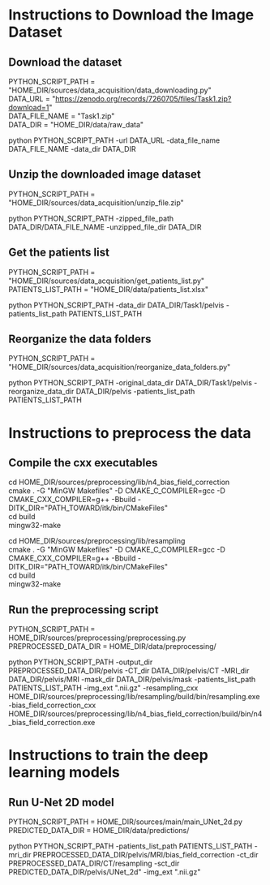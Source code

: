 

# Instructions to Download the Image Dataset
## Download the dataset

PYTHON_SCRIPT_PATH = "HOME_DIR/sources/data_acquisition/data_downloading.py" <br />
DATA_URL = "https://zenodo.org/records/7260705/files/Task1.zip?download=1" <br />
DATA_FILE_NAME = "Task1.zip" <br />
DATA_DIR = "HOME_DIR/data/raw_data"

python PYTHON_SCRIPT_PATH -url DATA_URL -data_file_name DATA_FILE_NAME -data_dir DATA_DIR

## Unzip the downloaded image dataset

PYTHON_SCRIPT_PATH = "HOME_DIR/sources/data_acquisition/unzip_file.zip" 

python PYTHON_SCRIPT_PATH -zipped_file_path DATA_DIR/DATA_FILE_NAME -unzipped_file_dir DATA_DIR

## Get the patients list

PYTHON_SCRIPT_PATH = "HOME_DIR/sources/data_acquisition/get_patients_list.py" <br />
PATIENTS_LIST_PATH = "HOME_DIR/data/patients_list.xlsx"

python PYTHON_SCRIPT_PATH -data_dir DATA_DIR/Task1/pelvis -patients_list_path PATIENTS_LIST_PATH

## Reorganize the data folders
PYTHON_SCRIPT_PATH = "HOME_DIR/sources/data_acquisition/reorganize_data_folders.py" 

python PYTHON_SCRIPT_PATH -original_data_dir DATA_DIR/Task1/pelvis -reorganize_data_dir DATA_DIR/pelvis -patients_list_path PATIENTS_LIST_PATH

# Instructions to preprocess the data

## Compile the cxx executables
cd HOME_DIR/sources/preprocessing/lib/n4_bias_field_correction <br />
cmake . -G "MinGW Makefiles" -D CMAKE_C_COMPILER=gcc -D CMAKE_CXX_COMPILER=g++ -Bbuild -DITK_DIR="PATH_TOWARD/itk/bin/CMakeFiles" <br />
cd build <br />
mingw32-make

cd HOME_DIR/sources/preprocessing/lib/resampling<br />
cmake . -G "MinGW Makefiles" -D CMAKE_C_COMPILER=gcc -D CMAKE_CXX_COMPILER=g++ -Bbuild -DITK_DIR="PATH_TOWARD/itk/bin/CMakeFiles"<br />
cd build <br />
mingw32-make

## Run the preprocessing script

PYTHON_SCRIPT_PATH = HOME_DIR/sources/preprocessing/preprocessing.py <br />
PREPROCESSED_DATA_DIR = HOME_DIR/data/preprocessing/

python PYTHON_SCRIPT_PATH -output_dir PREPROCESSED_DATA_DIR/pelvis -CT_dir DATA_DIR/pelvis/CT -MRI_dir DATA_DIR/pelvis/MRI -mask_dir DATA_DIR/pelvis/mask -patients_list_path PATIENTS_LIST_PATH -img_ext ".nii.gz" -resampling_cxx HOME_DIR/sources/preprocessing/lib/resampling/build/bin/resampling.exe -bias_field_correction_cxx HOME_DIR/sources/preprocessing/lib/n4_bias_field_correction/build/bin/n4_bias_field_correction.exe

# Instructions to train the deep learning models
## Run U-Net 2D model

PYTHON_SCRIPT_PATH = HOME_DIR/sources/main/main_UNet_2d.py <br />
PREDICTED_DATA_DIR = HOME_DIR/data/predictions/

python PYTHON_SCRIPT_PATH -patients_list_path PATIENTS_LIST_PATH -mri_dir PREPROCESSED_DATA_DIR/pelvis/MRI/bias_field_correction -ct_dir PREPROCESSED_DATA_DIR/CT/resampling -sct_dir PREDICTED_DATA_DIR/pelvis/UNet_2d" -img_ext ".nii.gz"


